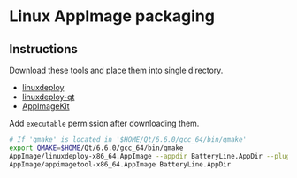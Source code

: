 # Linux AppImage packaging

## Instructions

Download these tools and place them into single directory.

- [linuxdeploy](https://github.com/linuxdeploy/linuxdeploy)
- [linuxdeploy-qt](https://github.com/linuxdeploy/linuxdeploy-plugin-qt)
- [AppImageKit](https://github.com/AppImage/AppImageKit)

Add `executable` permission after downloading them.

```sh
# If 'qmake' is located in '$HOME/Qt/6.6.0/gcc_64/bin/qmake'
export QMAKE=$HOME/Qt/6.6.0/gcc_64/bin/qmake
AppImage/linuxdeploy-x86_64.AppImage --appdir BatteryLine.AppDir --plugin qt -e BatteryLine -d BatteryLine.desktop -i BatteryLine.png
AppImage/appimagetool-x86_64.AppImage BatteryLine.AppDir
```
